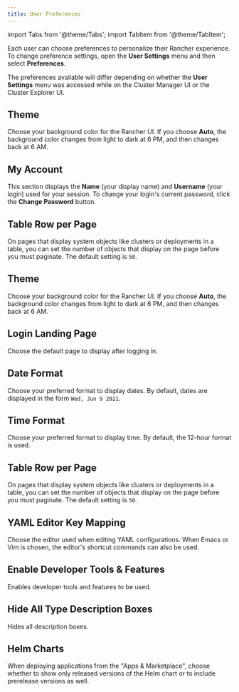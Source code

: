 ```yaml
---
title: User Preferences
---
```


import Tabs from '@theme/Tabs';
import TabItem from '@theme/TabItem';

Each user can choose preferences to personalize their Rancher experience. To change preference settings, open the **User Settings** menu and then select **Preferences**.

The preferences available will differ depending on whether the **User Settings** menu was accessed while on the Cluster Manager UI or the Cluster Explorer UI.

<Tabs>
<TabItem value="Cluster Manager">

## Theme

Choose your background color for the Rancher UI. If you choose **Auto**, the background color changes from light to dark at 6 PM, and then changes back at 6 AM.

## My Account

This section displays the **Name** (your display name) and **Username** (your login) used for your session. To change your login's current password, click the **Change Password** button.

## Table Row per Page

On pages that display system objects like clusters or deployments in a table, you can set the number of objects that display on the page before you must paginate. The default setting is `50`.


</TabItem>
<TabItem value="Cluster Explorer">

## Theme

Choose your background color for the Rancher UI. If you choose **Auto**, the background color changes from light to dark at 6 PM, and then changes back at 6 AM.

## Login Landing Page

Choose the default page to display after logging in.

## Date Format

Choose your preferred format to display dates. By default, dates are displayed in the form `Wed, Jun 9 2021`.

## Time Format

Choose your preferred format to display time. By default, the 12-hour format is used.

## Table Row per Page

On pages that display system objects like clusters or deployments in a table, you can set the number of objects that display on the page before you must paginate. The default setting is `50`.

## YAML Editor Key Mapping

Choose the editor used when editing YAML configurations. When Emacs or Vim is chosen, the editor's shortcut commands can also be used.

## Enable Developer Tools & Features

Enables developer tools and features to be used.

## Hide All Type Description Boxes

Hides all description boxes.

## Helm Charts

When deploying applications from the "Apps & Marketplace", choose whether to show only released versions of the Helm chart or to include prerelease versions as well.

</TabItem>
</Tabs>
